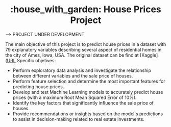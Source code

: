 <h1 align="center"> :house_with_garden: House Prices Project</h1>



--> PROJECT UNDER DEVELOPMENT

The main objective of this project is to predict house prices in a dataset with 79 explanatory variables describing several aspect of residential homes in the city of Ames, Iowa, USA. The original dataset can be find at [Kaggle]([URL](https://www.kaggle.com/competitions/house-prices-advanced-regression-techniques)
Specific objetives:
  * Perform exploratory data analysis and investigate the relationship between different variables and the sale price of houses.
  * Perform feature selection and determine the most important features for predicting house prices.
  * Develop and test Machine Learning models to accurately predict house prices (with a maximum Root Mean Squared Error of 10%).
  * Identify the key factors that significantly influence the sale price of houses.
  * Provide recommendations or insights based on the model's predictions to assist in decision-making related to real estate investments.
